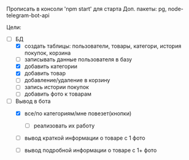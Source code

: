 Прописать в консоли 'npm start' для старта 
Доп. пакеты:
pg, node-telegram-bot-api

Цели:
- [ ] БД
  - [x] создать таблицы: пользователи, товары, категори, история покупок, корзина
  - [ ] записывать данные пользователя в базу
  - [x] добавить категории
  - [x] добавить товар
  - [ ] добавление/удаление в корзину
  - [ ] запись истории покупок
  - [ ] добавить фото к товарам
- [ ] Вывод в бота
  - [x] все/по категориям/мне повезет(кнопки)
    - [ ] реализовать их работу
  - [ ] вывод краткой информации о товаре с 1 фото
  - [ ] вывод подробной информации о товаре с 1+ фото

 
